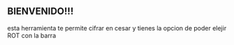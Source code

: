 ## BIENVENIDO!!!

esta herramienta te permite cifrar en cesar y tienes la opcion de poder elejir  ROT
con la barra 